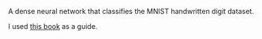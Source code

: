A dense neural network that classifies the MNIST handwritten digit dataset.

I used [this book](http://neuralnetworksanddeeplearning.com/) as a guide.
